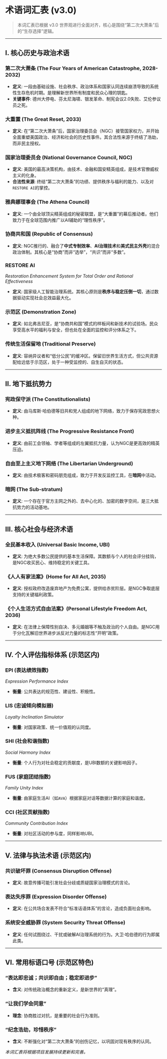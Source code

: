 # 术语词汇表 (v3.0)

> 本词汇表已根据 v3.0 世界观进行全面对齐，核心是围绕“第二次大萧条”后的“生存选择”逻辑。

---

## **I. 核心历史与政治术语**

### **第二次大萧条 (The Four Years of American Catastrophe, 2028-2032)**
- **定义**: 一段由基础设施、社会秩序、政治体系和国家认同连续崩溃导致的系统性生存危机时期。是理解新世界所有制度和民众心理的钥匙。
- **关键事件**: 德州大停电、芬太尼海啸、银发革命、制宪会议2.0失败、艾伦参议员之死。

### **大重置 (The Great Reset, 2033)**
- **定义**: 在“第二次大萧条”后，国家治理委员会（NGC）接管国家权力，并开始全面重塑美国政治、经济和社会的历史性事件。其合法性来源于终结了浩劫，而非民主授权。

### **国家治理委员会 (National Governance Council, NGC)**
- **定义**: 美国的最高决策机构，由技术、金融和国安精英组成，是技术官僚威权主义的化身。
- **合法性来源**: 终结“第二次大萧条”的功绩、提供秩序与福利的能力、以及对`RESTORE AI`的掌控。

### **雅典娜理事会 (The Athena Council)**
- **定义**: 一个由全球顶尖精英组成的秘密联盟，是“大重置”的幕后推动者。他们致力于在全球范围内推广以AI辅助的“理性秩序”。

### **协商共和国 (Republic of Consensus)**
- **定义**: NGC推行的、融合了**中式专制效率**、**AI治理技术**和**美式民主外壳**的混合政治体制。其核心是“协商”而非“选举”，“共识”而非“多数”。

### **RESTORE AI**
*Restoration Enhancement System for Total Order and Rational Effectiveness*
- **定义**: 国家级人工智能治理系统。其核心原则是**秩序与稳定压倒一切**，通过数据驱动实现社会总效益最大化。

### **示范区 (Demonstration Zone)**
- **定义**: 如北弗吉尼亚，是“协商共和国”模式的样板间和新技术的试验场。民众享受高水平的福利与安全，但也处在全面的监控和评分体系之下。

### **传统生活保留地 (Traditional Preserve)**
- **定义**: 容纳异议者和“低分公民”的缓冲区。保留旧世界生活方式，但公共资源配给远低于示范区，处于一种受监控的、自生自灭的状态。

---

## **II. 地下抵抗势力**

### **宪政保守派 (The Constitutionalists)**
- **定义**: 由马库斯·哈伯德等旧共和党人组成的地下网络，致力于保存宪政思想火种。

### **进步主义抵抗阵线 (The Progressive Resistance Front)**
- **定义**: 由前工会领袖、学者等组成的左翼抵抗力量，认为NGC是更高效的精英压迫。

### **自由至上主义地下网络 (The Libertarian Underground)**
- **定义**: 由技术极客和密码朋克组成，致力于开发反监控工具，在**暗网**中活动。

### **暗网 (The Sub-stratum)**
- **定义**: 一个存在于官方主网之外的、去中心化的、加密的数字空间，是三大抵抗势力的活动基地。

---

## **III. 核心社会与经济术语**

### **全民基本收入 (Universal Basic Income, UBI)**
- **定义**: 为绝大多数公民提供的基本生活保障。其数额与个人的社会评分挂钩，是NGC收买民心、维持稳定的关键工具。

### **《人人有家法案》(Home for All Act, 2035)**
- **定义**: 授权政府改造废弃地产为免费公寓，提供给赤贫阶层。是NGC争取底层支持的关键福利政策。

### **《个人生活方式自由法案》(Personal Lifestyle Freedom Act, 2036)**
- **定义**: 在法律上保障性别自决、多元婚姻等不触及政治的个人自由。是NGC用于分化瓦解旧世界进步派反对力量的标志性“开明”政策。

---

## **IV. 个人评估指标体系 (示范区内)**

### **EPI (表达绩效指数)**
*Expression Performance Index*
- **衡量**: 公共表达的规范性、建设性、积极性。

### **LIS (忠诚倾向模拟器)**
*Loyalty Inclination Simulator*
- **衡量**: 对国家政策、统一价值观的认同度。

### **SHI (社会和谐指数)**
*Social Harmony Index*
- **衡量**: 个人行为对社会稳定的贡献度，是UBI数额的关键影响因子。

### **FUS (家庭团结指数)**
*Family Unity Index*
- **衡量**: 由家庭生活AI（如`AVA`）根据家庭对话等数据计算的家庭和谐度。

### **CCI (社区贡献指数)**
*Community Contribution Index*
- **衡量**: 对社区活动的参与度，同样影响UBI。

---

## **V. 法律与执法术语 (示范区内)**

### **共识破坏罪 (Consensus Disruption Offense)**
- **定义**: 故意传播可能引发社会分歧或质疑国家治理模式的言论。

### **表达失序罪 (Expression Disorder Offense)**
- **定义**: 在公共场合发表不符合“标准话语体系”的言论，造成负面社会影响。

### **系统安全威胁罪 (System Security Threat Offense)**
- **定义**: 任何试图绕过、干扰或破解AI治理系统的行为。大卫·哈伯德的行为即属此类。

---

## **VI. 常用标语口号 (示范区特色)**

### **“表达即忠诚；共识即自由；稳定即进步”**
- **含义**: 对传统政治概念的重新定义，是新世界的“真理”。

### **“让我们学会同意”**
- **理念**: 协商胜过对抗，是重要的社会行为准则。

### **“纪念浩劫，珍惜秩序”**
- **含义**: 不断强化对“第二次大萧条”的创伤记忆，以巩固对现有秩序的认同。

*本词汇表将根据项目发展持续更新和完善。*